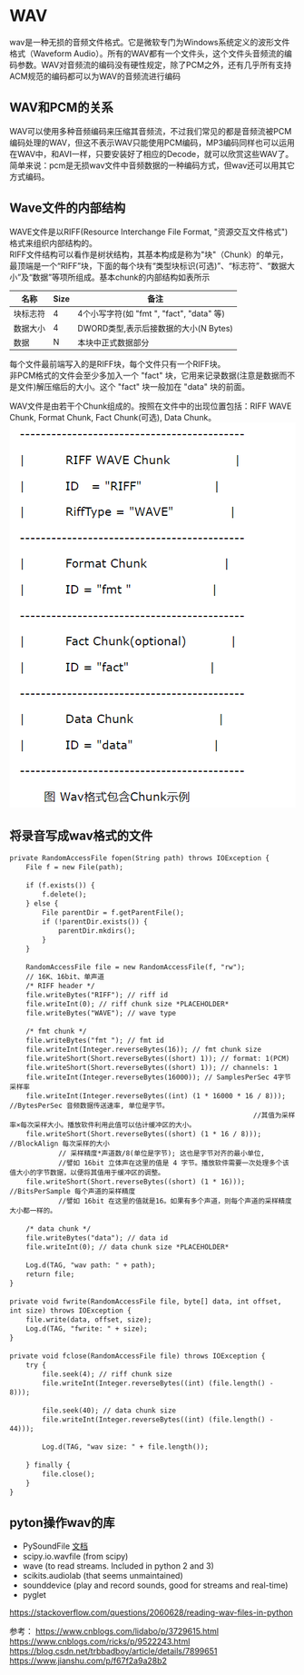 # WAV
wav是一种无损的音频文件格式。它是微软专门为Windows系统定义的波形文件格式（Waveform Audio）。所有的WAV都有一个文件头，这个文件头音频流的编码参数。WAV对音频流的编码没有硬性规定，除了PCM之外，还有几乎所有支持ACM规范的编码都可以为WAV的音频流进行编码  

## WAV和PCM的关系
WAV可以使用多种音频编码来压缩其音频流，不过我们常见的都是音频流被PCM编码处理的WAV，但这不表示WAV只能使用PCM编码，MP3编码同样也可以运用在WAV中，和AVI一样，只要安装好了相应的Decode，就可以欣赏这些WAV了。  
简单来说：pcm是无损wav文件中音频数据的一种编码方式，但wav还可以用其它方式编码。 

## Wave文件的内部结构
WAVE文件是以RIFF(Resource Interchange File Format, "资源交互文件格式")格式来组织内部结构的。  
RIFF文件结构可以看作是树状结构，其基本构成是称为"块"（Chunk）的单元，最顶端是一个“RIFF”块，下面的每个块有“类型块标识(可选)”、“标志符”、“数据大小”及“数据”等项所组成。基本chunk的内部结构如表所示  

| 名称 | Size | 备注 |
| ---- | ---- | ---- |
| 块标志符 | 4 | 4个小写字符(如 "fmt ", "fact", "data" 等) |
| 数据大小 | 4 | DWORD类型,表示后接数据的大小(N Bytes) |
| 数据 | N | 本块中正式数据部分 |
 

每个文件最前端写入的是RIFF块，每个文件只有一个RIFF块。  
非PCM格式的文件会至少多加入一个 "fact" 块，它用来记录数据(注意是数据而不是文件)解压缩后的大小。这个 "fact" 块一般加在 "data" 块的前面。  

WAV文件是由若干个Chunk组成的。按照在文件中的出现位置包括：RIFF WAVE Chunk, Format Chunk, Fact Chunk(可选), Data Chunk。  
![](images/wav_1.png)

## 将录音写成wav格式的文件
	private RandomAccessFile fopen(String path) throws IOException {
	    File f = new File(path);
	
	    if (f.exists()) {
	        f.delete();
	    } else {
	        File parentDir = f.getParentFile();
	        if (!parentDir.exists()) {
	            parentDir.mkdirs();
	        }
	    }
	
	    RandomAccessFile file = new RandomAccessFile(f, "rw");
	    // 16K、16bit、单声道
	    /* RIFF header */
	    file.writeBytes("RIFF"); // riff id
	    file.writeInt(0); // riff chunk size *PLACEHOLDER*
	    file.writeBytes("WAVE"); // wave type
	
	    /* fmt chunk */
	    file.writeBytes("fmt "); // fmt id
	    file.writeInt(Integer.reverseBytes(16)); // fmt chunk size
	    file.writeShort(Short.reverseBytes((short) 1)); // format: 1(PCM)
	    file.writeShort(Short.reverseBytes((short) 1)); // channels: 1
	    file.writeInt(Integer.reverseBytes(16000)); // SamplesPerSec 4字节 采样率
	    file.writeInt(Integer.reverseBytes((int) (1 * 16000 * 16 / 8))); //BytesPerSec 音频数据传送速率, 单位是字节。
																//其值为采样率×每次采样大小。播放软件利用此值可以估计缓冲区的大小。
	    file.writeShort(Short.reverseBytes((short) (1 * 16 / 8))); //BlockAlign 每次采样的大小
				// 采样精度*声道数/8(单位是字节); 这也是字节对齐的最小单位, 
				//譬如 16bit 立体声在这里的值是 4 字节。播放软件需要一次处理多个该值大小的字节数据，以便将其值用于缓冲区的调整。
	    file.writeShort(Short.reverseBytes((short) (1 * 16))); //BitsPerSample 每个声道的采样精度
				//譬如 16bit 在这里的值就是16。如果有多个声道，则每个声道的采样精度大小都一样的。
	
	    /* data chunk */
	    file.writeBytes("data"); // data id
	    file.writeInt(0); // data chunk size *PLACEHOLDER*
	
	    Log.d(TAG, "wav path: " + path);
	    return file;
	}
	
	private void fwrite(RandomAccessFile file, byte[] data, int offset, int size) throws IOException {
	    file.write(data, offset, size);
	    Log.d(TAG, "fwrite: " + size);
	}
	
	private void fclose(RandomAccessFile file) throws IOException {
	    try {
	        file.seek(4); // riff chunk size
	        file.writeInt(Integer.reverseBytes((int) (file.length() - 8)));
	
	        file.seek(40); // data chunk size
	        file.writeInt(Integer.reverseBytes((int) (file.length() - 44)));
	
	        Log.d(TAG, "wav size: " + file.length());
	
	    } finally {
	        file.close();
	    }
	}


## pyton操作wav的库
- PySoundFile [文档](https://pysoundfile.readthedocs.io/en/0.9.0/)   
- scipy.io.wavfile (from scipy)
- wave (to read streams. Included in python 2 and 3)
- scikits.audiolab (that seems unmaintained)
- sounddevice (play and record sounds, good for streams and real-time)
- pyglet

https://stackoverflow.com/questions/2060628/reading-wav-files-in-python


参考：
https://www.cnblogs.com/lidabo/p/3729615.html
https://www.cnblogs.com/ricks/p/9522243.html
https://blog.csdn.net/trbbadboy/article/details/7899651  
https://www.jianshu.com/p/f67f2a9a28b2  